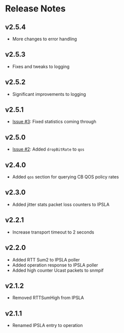 # Release Notes

## v2.5.4
* More changes to error handling

## v2.5.3
* Fixes and tweaks to logging

## v2.5.2
* Significant improvements to logging

## v2.5.1
* [Issue #3](https://github.com/oxo42/snmpmod/issues/3): Fixed statistics coming through

## v2.5.0
* [Issue #2](https://github.com/oxo42/snmpmod/issues/2): Added `dropBitRate` to `qos` 

## v2.4.0
* Added `qos` section for querying CB QOS policy rates

## v2.3.0
* Added jitter stats packet loss counters to IPSLA

## v2.2.1
* Increase transport timeout to 2 seconds

## v2.2.0
* Added RTT Sum2 to IPSLA poller
* Added operation response to IPSLA poller
* Added high counter Ucast packets to snmpif

## v2.1.2
* Removed RTTSumHigh from IPSLA

## v2.1.1
* Renamed IPSLA entry to operation
